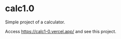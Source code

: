 # calc1.0
Simple project of a calculator.

Access https://calc1-0.vercel.app/ and see this project.
